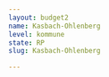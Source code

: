 ```yaml
---
layout: budget2
name: Kasbach-Ohlenberg
level: kommune
state: RP
slug: Kasbach-Ohlenberg

---
```



